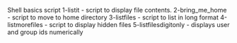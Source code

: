 Shell basics script
1-listit - script to display file contents.
2-bring_me_home - script to move to home directory
3-listfiles - script to list in long format
4-listmorefiles - script to display hidden files
5-listfilesdigitonly - displays user and group ids numerically